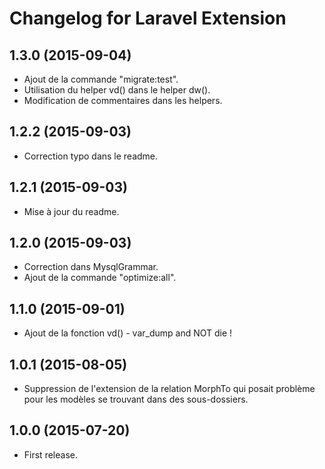 # Changelog for Laravel Extension

## 1.3.0 (2015-09-04)

- Ajout de la commande "migrate:test".
- Utilisation du helper vd() dans le helper dw().
- Modification de commentaires dans les helpers.

## 1.2.2 (2015-09-03)

- Correction typo dans le readme.

## 1.2.1 (2015-09-03)

- Mise à jour du readme.

## 1.2.0 (2015-09-03)

- Correction dans MysqlGrammar.
- Ajout de la commande "optimize:all".

## 1.1.0 (2015-09-01)

- Ajout de la fonction vd() - var_dump and NOT die !

## 1.0.1 (2015-08-05)

- Suppression de l'extension de la relation MorphTo qui posait problème pour les modèles
  se trouvant dans des sous-dossiers.

## 1.0.0 (2015-07-20)

- First release.
